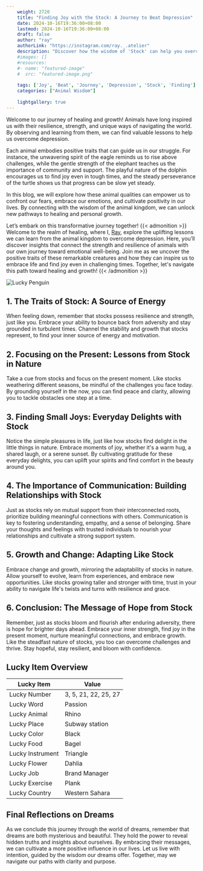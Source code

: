 ```yaml
---
    weight: 2720
    title: "Finding Joy with the Stock: A Journey to Beat Depression"  # Assuming 'title' column exists
    date: 2024-10-16T19:36:00+08:00
    lastmod: 2024-10-16T19:36:00+08:00
    draft: false
    author: "ray"
    authorLink: "https://instagram.com/ray._.atelier"
    description: "Discover how the wisdom of 'Stock' can help you overcome depression and find joy in your life journey."
    #images: []
    #resources:
    #- name: "featured-image"
    #  src: "featured-image.png"
    
    tags: ['Joy', 'Beat', 'Journey', 'Depression', 'Stock', 'Finding']
    categories: ["Animal Wisdom"]
    
    lightgallery: true
---
```

    
Welcome to our journey of healing and growth! Animals have long inspired us with their resilience, strength, and unique ways of navigating the world. By observing and learning from them, we can find valuable lessons to help us overcome depression.

Each animal embodies positive traits that can guide us in our struggle. For instance, the unwavering spirit of the eagle reminds us to rise above challenges, while the gentle strength of the elephant teaches us the importance of community and support. The playful nature of the dolphin encourages us to find joy even in tough times, and the steady perseverance of the turtle shows us that progress can be slow yet steady.

In this blog, we will explore how these animal qualities can empower us to confront our fears, embrace our emotions, and cultivate positivity in our lives. By connecting with the wisdom of the animal kingdom, we can unlock new pathways to healing and personal growth.

Let’s embark on this transformative journey together!
{{< admonition >}}
Welcome to the realm of healing, where I, [Ray](https://instagram.com/ray._.atelier), explore the uplifting lessons we can learn from the animal kingdom to overcome depression. Here, you’ll discover insights that connect the strength and resilience of animals with our own journey toward emotional well-being. Join me as we uncover the positive traits of these remarkable creatures and how they can inspire us to embrace life and find joy even in challenging times. Together, let's navigate this path toward healing and growth!
{{< /admonition >}}

![Lucky Penguin](https://cdn.pixabay.com/photo/2024/09/07/02/34/penguins-9028827_1280.jpg "Lucky Penguin")

## 1. The Traits of Stock: A Source of Energy
   When feeling down, remember that stocks possess resilience and strength, just like you. Embrace your ability to bounce back from adversity and stay grounded in turbulent times. Channel the stability and growth that stocks represent, to find your inner source of energy and motivation.

## 2. Focusing on the Present: Lessons from Stock in Nature
   Take a cue from stocks and focus on the present moment. Like stocks weathering different seasons, be mindful of the challenges you face today. By grounding yourself in the now, you can find peace and clarity, allowing you to tackle obstacles one step at a time.

## 3. Finding Small Joys: Everyday Delights with Stock
   Notice the simple pleasures in life, just like how stocks find delight in the little things in nature. Embrace moments of joy, whether it's a warm hug, a shared laugh, or a serene sunset. By cultivating gratitude for these everyday delights, you can uplift your spirits and find comfort in the beauty around you.

## 4. The Importance of Communication: Building Relationships with Stock
   Just as stocks rely on mutual support from their interconnected roots, prioritize building meaningful connections with others. Communication is key to fostering understanding, empathy, and a sense of belonging. Share your thoughts and feelings with trusted individuals to nourish your relationships and cultivate a strong support system.

## 5. Growth and Change: Adapting Like Stock
   Embrace change and growth, mirroring the adaptability of stocks in nature. Allow yourself to evolve, learn from experiences, and embrace new opportunities. Like stocks growing taller and stronger with time, trust in your ability to navigate life's twists and turns with resilience and grace.

## 6. Conclusion: The Message of Hope from Stock
   Remember, just as stocks bloom and flourish after enduring adversity, there is hope for brighter days ahead. Embrace your inner strength, find joy in the present moment, nurture meaningful connections, and embrace growth. Like the steadfast nature of stocks, you too can overcome challenges and thrive. Stay hopeful, stay resilient, and bloom with confidence.


## Lucky Item Overview
| Lucky Item          | Value              |
|---------------|--------------------|
| Lucky Number        | 3, 5, 21, 22, 25, 27  |
| Lucky Word          | Passion |
| Lucky Animal        | Rhino |
| Lucky Place         | Subway station     |
| Lucky Color         | Black     |
| Lucky Food          | Bagel      |
| Lucky Instrument    | Triangle |
| Lucky Flower        | Dahlia    |
| Lucky Job           | Brand Manager       |
| Lucky Exercise      | Plank  |
| Lucky Country       | Western Sahara    |


##  Final Reflections on Dreams

As we conclude this journey through the world of dreams, remember that dreams are both mysterious and beautiful. They hold the power to reveal hidden truths and insights about ourselves. By embracing their messages, we can cultivate a more positive influence in our lives. Let us live with intention, guided by the wisdom our dreams offer. Together, may we navigate our paths with clarity and purpose.
